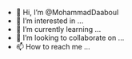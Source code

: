 - 👋 Hi, I’m @MohammadDaaboul
- 👀 I’m interested in ...
- 🌱 I’m currently learning ...
- 💞️ I’m looking to collaborate on ...
- 📫 How to reach me ...

<!---
MohammadDaaboul/MohammadDaaboul is a ✨ special ✨ repository because its `README.md` (this file) appears on your GitHub profile.
You can click the Preview link to take a look at your changes.
--->
